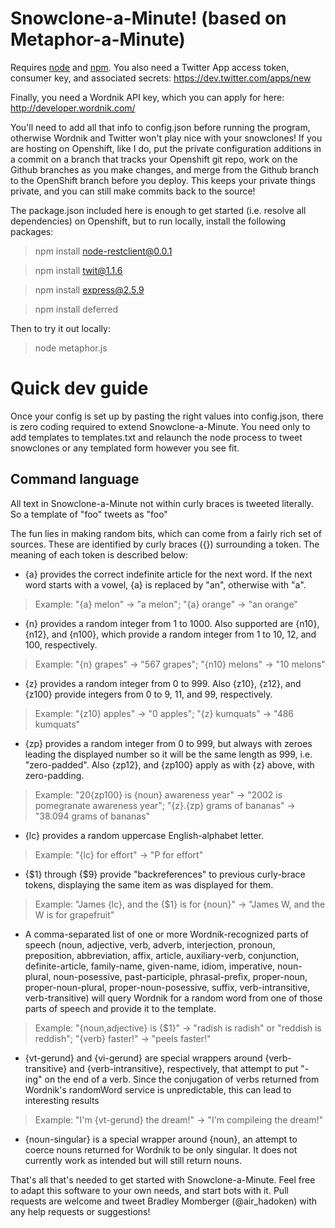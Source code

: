 Snowclone-a-Minute! (based on Metaphor-a-Minute)
==========

Requires [node](http://nodejs.org/) and [npm](http://npmjs.org/). You also need a Twitter App access token, consumer key, and associated secrets: https://dev.twitter.com/apps/new

Finally, you need a Wordnik API key, which you can apply for here: http://developer.wordnik.com/

You'll need to add all that info to config.json before running the program, otherwise Wordnik and Twitter won't play nice with your snowclones!  If you are hosting on Openshift, like I do, put the private configuration additions in a commit on a branch that tracks your Openshift git repo, work on the Github branches as you make changes, and merge from the Github branch to the OpenShift branch before you deploy.  This keeps your private things private, and you can still make commits back to the source!

The package.json included here is enough to get started (i.e. resolve all dependencies) on Openshift, but to run locally, install the following packages:

> npm install node-restclient@0.0.1

> npm install twit@1.1.6

> npm install express@2.5.9

> npm install deferred

Then to try it out locally:

> node metaphor.js

Quick dev guide
============

Once your config is set up by pasting the right values into config.json, there is zero coding required to extend Snowclone-a-Minute.  You need only to add templates to templates.txt and relaunch the node process to tweet snowclones or any templated form however you see fit.

Command language
----------------

All text in Snowclone-a-Minute not within curly braces is tweeted literally. So a template of "foo" tweets as "foo"

The fun lies in making random bits, which can come from a fairly rich set of sources.  These are identified by curly braces ({}) surrounding a token.  The meaning of each token is described below:

* {a} provides the correct indefinite article for the next word.  If the next word starts with a vowel, {a} is replaced by "an", otherwise with "a".
> Example: "{a} melon" -> "a melon"; "{a} orange" -> "an orange"

* {n} provides a random integer from 1 to 1000.  Also supported are {n10}, {n12}, and {n100}, which provide a random integer from 1 to 10, 12, and 100, respectively.
> Example: "{n} grapes" -> "567 grapes"; "{n10} melons" -> "10 melons"

* {z} provides a random integer from 0 to 999. Also {z10}, {z12}, and {z100} provide integers from 0 to 9, 11, and 99, respectively.
> Example: "{z10} apples" -> "0 apples"; "{z} kumquats" -> "486 kumquats"

* {zp} provides a random integer from 0 to 999, but always with zeroes leading the displayed number so it will be the same length as 999, i.e. "zero-padded".  Also {zp12}, and {zp100} apply as with {z} above, with zero-padding.
> Example: "20{zp100} is {noun} awareness year" -> "2002 is pomegranate awareness year"; "{z}.{zp} grams of bananas" -> "38.094 grams of bananas"

* {lc} provides a random uppercase English-alphabet letter.
> Example: "{lc} for effort" -> "P for effort"

* {$1} through {$9} provide "backreferences" to previous curly-brace tokens, displaying the same item as was displayed for them.
> Example: "James {lc}, and the {$1} is for {noun}" -> "James W, and the W is for grapefruit"

* A comma-separated list of one or more Wordnik-recognized parts of speech (noun, adjective, verb, adverb, interjection, pronoun, preposition, abbreviation, affix, article, auxiliary-verb, conjunction, definite-article, family-name, given-name, idiom, imperative, noun-plural, noun-posessive, past-participle, phrasal-prefix, proper-noun, proper-noun-plural, proper-noun-posessive, suffix, verb-intransitive, verb-transitive) will query Wordnik for a random word from one of those parts of speech and provide it to the template.
> Example: "{noun,adjective} is {$1}" -> "radish is radish" or "reddish is reddish"; "{verb} faster!" -> "peels faster!"

* {vt-gerund} and {vi-gerund} are special wrappers around {verb-transitive} and {verb-intransitive}, respectively, that attempt to put "-ing" on the end of a verb.  Since the conjugation of verbs returned from Wordnik's randomWord service is unpredictable, this can lead to interesting results
> Example: "I'm {vt-gerund} the dream!" -> "I'm compileing the dream!"

* {noun-singular} is a special wrapper around {noun}, an attempt to coerce nouns returned for Wordnik to be only singular.  It does not currently work as intended but will still return nouns.

That's all that's needed to get started with Snowclone-a-Minute.  Feel free to adapt this software to your own needs, and start bots with it.  Pull requests are welcome and tweet Bradley Momberger (@air_hadoken) with any help requests or suggestions!
